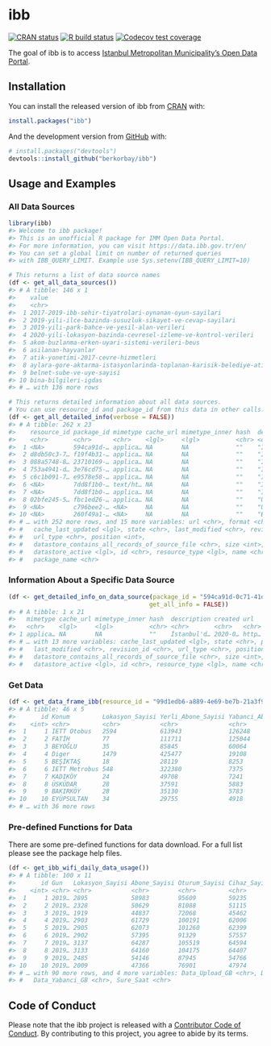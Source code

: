 
<!-- README.md is generated from README.Rmd. Please edit that file -->

# ibb

<!-- badges: start -->

[![CRAN
status](https://www.r-pkg.org/badges/version/ibb)](https://CRAN.R-project.org/package=ibb)
[![R build
status](https://github.com/emraher/ibb/workflows/R-CMD-check/badge.svg)](https://github.com/emraher/ibb/actions)
[![Codecov test
coverage](https://codecov.io/gh/emraher/ibb/branch/master/graph/badge.svg)](https://codecov.io/gh/emraher/ibb?branch=master)
<!-- badges: end -->

The goal of ibb is to access [Istanbul Metropolitan Municipality’s Open
Data Portal](https://data.ibb.gov.tr/en/).

## Installation

You can install the released version of ibb from
[CRAN](https://CRAN.R-project.org) with:

``` r
install.packages("ibb")
```

And the development version from [GitHub](https://github.com/) with:

``` r
# install.packages("devtools")
devtools::install_github("berkorbay/ibb")
```

## Usage and Examples

### All Data Sources

``` r
library(ibb)
#> Welcome to ibb package!
#> This is an unofficial R package for IMM Open Data Portal.
#> For more information, you can visit https://data.ibb.gov.tr/en/
#> You can set a global limit on number of returned queries
#> with IBB_QUERY_LIMIT. Example use Sys.setenv(IBB_QUERY_LIMIT=10)

# This returns a list of data source names
(df <- get_all_data_sources())
#> # A tibble: 146 x 1
#>    value                                                                                
#>    <chr>                                                                                
#>  1 2017-2019-ibb-sehir-tiyatrolari-oynanan-oyun-sayilari                                
#>  2 2019-yili-ilce-bazinda-susuzluk-sikayet-ve-cevap-sayilari                            
#>  3 2019-yili-park-bahce-ve-yesil-alan-verileri                                          
#>  4 2020-yili-lokasyon-bazinda-cevresel-izleme-ve-kontrol-verileri                       
#>  5 akom-buzlanma-erken-uyari-sistemi-verileri-beus                                      
#>  6 asilanan-hayvanlar                                                                   
#>  7 atik-yonetimi-2017-cevre-hizmetleri                                                  
#>  8 aylara-gore-aktarma-istasyonlarinda-toplanan-karisik-belediye-atik-miktari-web-servi…
#>  9 belnet-sube-ve-uye-sayisi                                                            
#> 10 bina-bilgileri-igdas                                                                 
#> # … with 136 more rows

# This returns detailed information about all data sources.
# You can use resource_id and package_id from this data in other calls.
(df <- get_all_detailed_info(verbose = FALSE))
#> # A tibble: 262 x 23
#>    resource_id package_id mimetype cache_url mimetype_inner hash  description created
#>    <chr>       <chr>      <chr>    <lgl>     <lgl>          <chr> <chr>       <chr>  
#>  1 <NA>        594ca91d-… applica… NA        NA             ""    "İstanbul'… 2020-0…
#>  2 d8db50c3-7… f19f4b31-… applica… NA        NA             ""    "İstanbul'… 2020-0…
#>  3 088a5748-8… 23710169-… applica… NA        NA             ""    "İstanbul'… 2020-0…
#>  4 753a4941-d… 3e76cd75-… applica… NA        NA             ""    "İstanbul'… 2020-0…
#>  5 c6c1b091-7… e9578e58-… applica… NA        NA             ""    "İGDAŞ tar… 2020-0…
#>  6 <NA>        7dd8f1b0-… text/ht… NA        NA             ""    "İBB Veter… 2020-0…
#>  7 <NA>        7dd8f1b0-… applica… NA        NA             ""    "İlgili UR… 2020-0…
#>  8 02bfe245-5… fbc1ed26-… applica… NA        NA             ""    "Ulaşım Yö… 2020-0…
#>  9 <NA>        c796bee2-… <NA>     NA        NA             ""    "Ücretsiz … 2020-0…
#> 10 <NA>        260f49a1-… <NA>     NA        NA             ""    "Bu metot … 2020-0…
#> # … with 252 more rows, and 15 more variables: url <chr>, format <chr>,
#> #   cache_last_updated <lgl>, state <chr>, last_modified <chr>, revision_id <chr>,
#> #   url_type <chr>, position <int>,
#> #   datastore_contains_all_records_of_source_file <chr>, size <int>,
#> #   datastore_active <lgl>, id <chr>, resource_type <lgl>, name <chr>,
#> #   package_name <chr>
```

### Information About a Specific Data Source

``` r
(df <- get_detailed_info_on_data_source(package_id = "594ca91d-0c71-41da-b50a-c7cd30fab67a",
                                       get_all_info = FALSE))
#> # A tibble: 1 x 21
#>   mimetype cache_url mimetype_inner hash  description created url   format
#>   <chr>    <lgl>     <lgl>          <chr> <chr>       <chr>   <chr> <chr> 
#> 1 applica… NA        NA             ""    İstanbul'd… 2020-0… http… XLSX  
#> # … with 13 more variables: cache_last_updated <lgl>, state <chr>, package_id <chr>,
#> #   last_modified <chr>, revision_id <chr>, url_type <chr>, position <int>,
#> #   datastore_contains_all_records_of_source_file <chr>, size <int>,
#> #   datastore_active <lgl>, id <chr>, resource_type <lgl>, name <chr>
```

### Get Data

``` r
(df <- get_data_frame_ibb(resource_id = "99d1edb6-a889-4e69-be7b-21a3f90101f1"))
#> # A tibble: 46 x 5
#>       id Konum         Lokasyon_Sayisi Yerli_Abone_Sayisi Yabanci_Abone_Sayisi
#>    <int> <chr>         <chr>           <chr>              <chr>               
#>  1     1 IETT Otobus   2594            613943             126248              
#>  2     2 FATİH         77              111711             125044              
#>  3     3 BEYOĞLU       35              85845              60064               
#>  4     4 Diger         1479            425477             19108               
#>  5     5 BEŞİKTAŞ      18              28119              8253                
#>  6     6 IETT Metrobus 548             322380             7375                
#>  7     7 KADIKÖY       24              49708              7241                
#>  8     8 ÜSKÜDAR       28              37591              5883                
#>  9     9 BAKIRKÖY      28              35130              5783                
#> 10    10 EYÜPSULTAN    34              29755              4918                
#> # … with 36 more rows
```

### Pre-defined Functions for Data

There are some pre-defined functions for data download. For a full list
please see the package help files.

``` r
(df <- get_ibb_wifi_daily_data_usage())
#> # A tibble: 100 x 11
#>       id Gun   Lokasyon_Sayisi Abone_Sayisi Oturum_Sayisi Cihaz_Sayisi Data_Download_GB
#>    <int> <chr> <chr>           <chr>        <chr>         <chr>        <chr>           
#>  1     1 2019… 2895            58983        95609         59235        6807.38         
#>  2     2 2019… 2328            50629        81088         51115        5944.96         
#>  3     3 2019… 1919            44837        72068         45462        5482.67         
#>  4     4 2019… 2903            61729        100191        62006        6722.92         
#>  5     5 2019… 2905            62073        101260        62399        6712.55         
#>  6     6 2019… 2902            57395        91329         57557        6666.37         
#>  7     7 2019… 3137            64287        105519        64594        7133.57         
#>  8     8 2019… 3133            64160        104175        64407        7042.73         
#>  9     9 2019… 2485            54146        87945         54766        6475.27         
#> 10    10 2019… 2009            47366        76901         47974        5909.62         
#> # … with 90 more rows, and 4 more variables: Data_Upload_GB <chr>, Data_Yerli_GB <chr>,
#> #   Data_Yabanci_GB <chr>, Sure_Saat <chr>
```

## Code of Conduct

Please note that the ibb project is released with a [Contributor Code of
Conduct](https://contributor-covenant.org/version/2/0/CODE_OF_CONDUCT.html).
By contributing to this project, you agree to abide by its terms.
